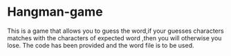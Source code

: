 # Hangman-game
This is a game that allows you to guess the word,if your guesses characters matches with the characters of expected word ,then you will otherwise you lose.
The code has been provided and the word file is to be used.
